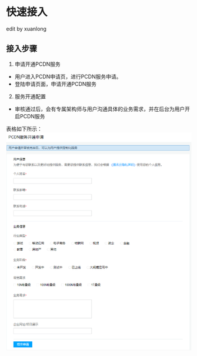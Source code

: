 # 快速接入
edit by xuanlong

## 接入步骤
1.  申请开通PCDN服务
* 用户进入PCDN申请页，进行PCDN服务申请。
* 登陆申请页面，申请开通PCDN服务
2.  服务开通配置
* 审核通过后，会有专属架构师与用户沟通具体的业务需求，并在后台为用户开启PCDN服务

表格如下所示：
![](https://github.com/XuanlongQ/qcloud-documents/blob/master/product/%E5%AD%98%E5%82%A8%E4%B8%8ECDN/%E7%82%B9%E5%AF%B9%E7%82%B9%E5%88%86%E5%8F%91%E5%8A%A0%E9%80%9F/picture/PCDN_Application.png)
